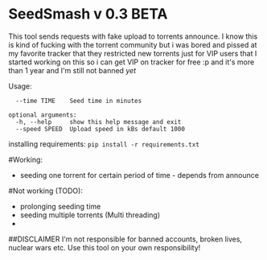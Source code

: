 # SeedSmash v 0.3 BETA

This tool sends requests with fake upload to torrents announce.
I know this is kind of fucking with the torrent community but i was bored and pissed at my favorite tracker that they restricted new torrents just for VIP users that I started working on this so i can get VIP on tracker for free :p and it's more than 1 year and I'm still not banned *yet*

Usage:
```usage: seedsmash.py [-h] --time TIME [--speed SPEED]
  --time TIME    Seed time in minutes
  
optional arguments:
  -h, --help     show this help message and exit
  --speed SPEED  Upload speed in kBs default 1000
  ```

installing requirements: `pip install -r requirements.txt`

#Working:
- seeding one torrent for certain period of time - depends from announce

#Not working (TODO):
- prolonging seeding time
- seeding multiple torrents (Multi threading)
-


##DISCLAIMER
I'm not responsible for banned accounts, broken lives, nuclear wars etc. Use this tool on your own responsibility!

